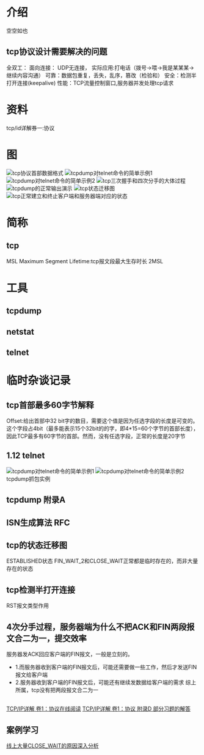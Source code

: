# 介绍
空空如也

## tcp协议设计需要解决的问题
全双工：
面向连接：  UDP无连接， 实际应用:打电话（拨号->喂->我是某某某->继续内容沟通）
可靠：数据包重复，丢失，乱序，篡改（检验和）
安全：检测半打开连接(keepalive)
性能：TCP流量控制窗口,服务器并发处理tcp请求

# 资料
tcp/id详解券一:协议

# 图
![tcp协议首部数据格式](img/tcp协议首部数据格式.png)
![tcpdump对telnet命令的简单示例1](img/tcpdump对telnet命令的简单示例1.png)
![tcpdump对telnet命令的简单示例2](img/tcpdump对telnet命令的简单示例2.png)
![tcp三次握手和四次分手的大体过程](img/tcp三次握手和四次分手的大体过程.png)
![tcpdump的正常输出演示](img/tcpdump的正常输出演示.png)
![tcp状态迁移图](img/tcp状态迁移图.png)
![tcp正常建立和终止客户端和服务器端对应的状态](img/tcp正常建立和终止客户端和服务器端对应的状态.png)

# 简称
## tcp
MSL Maximum Segment Lifetime:tcp报文段最大生存时长 2MSL
# 工具
## tcpdump
## netstat
## telnet


# 临时杂谈记录
## tcp首部最多60字节解释
Offset:给出首部中32 bit字的数目，需要这个值是因为任选字段的长度是可变的。这个字段占4bit（最多能表示15个32bit的的字，即4*15=60个字节的首部长度），因此TCP最多有60字节的首部。然而，没有任选字段，正常的长度是20字节
## 1.12 telnet
![tcpdump对telnet命令的简单示例1](img/tcpdump对telnet命令的简单示例1.png)
![tcpdump对telnet命令的简单示例2](img/tcpdump对telnet命令的简单示例2.png)
tcpdump抓包实例
## tcpdump 附录A
## ISN生成算法 RFC

## tcp的状态迁移图
ESTABLISHED状态
FIN_WAIT_2和CLOSE_WAIT正常都是临时存在的，而非大量存在的状态

## tcp检测半打开连接
RST报文类型作用

## 4次分手过程，服务器端为什么不把ACK和FIN两段报文合二为一，提交效率
服务器发ACK回应客户端的FIN报文，一般是立刻的。
* 1.而服务器收到客户端的FIN报文后，可能还需要做一些工作，然后才发送FIN报文给客户端
* 2.服务器收到客户端的FIN报文后，可能还有继续发数据给客户端的需求
综上所属，tcp没有把两段报文合二为一



## 
[TCP/IP详解 卷1：协议在线阅读](http://www.52im.net/topic-tcpipvol1.html)
[TCP/IP详解 卷1：协议 附录D 部分习题的解答](http://docs.52im.net/extend/docs/book/tcpip/vol1/d/#hd_17)

## 案例学习
[线上大量CLOSE_WAIT的原因深入分析](https://juejin.cn/post/6844903734300901390)